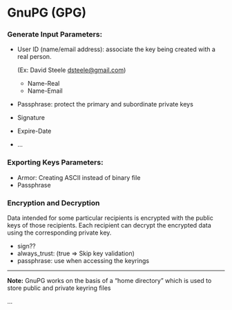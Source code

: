 # GnuPG (GPG)

### Generate Input Parameters:

- User ID (name/email address): associate the key being created with a real person.

    (Ex: David Steele [dsteele@gmail.com](mailto:dsteele@gmail.com))

    - Name-Real
    - Name-Email
- Passphrase: protect the primary and subordinate private keys
- Signature
- Expire-Date
- ...

### Exporting Keys Parameters:

- Armor: Creating ASCII instead of binary file
- Passphrase

### Encryption and Decryption

Data intended for some particular recipients is encrypted with the public keys of those recipients. Each recipient can decrypt the encrypted data using the corresponding private key.

- sign??
- always_trust: (true ⇒ Skip key validation)
- passphrase: use when accessing the keyrings

---

**Note:** GnuPG works on the basis of a “home directory” which is used to store public and private keyring files

...
